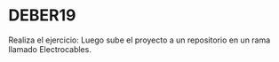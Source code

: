 # DEBER19
Realiza el ejercicio: Luego sube el proyecto a un repositorio en un rama llamado Electrocables.
